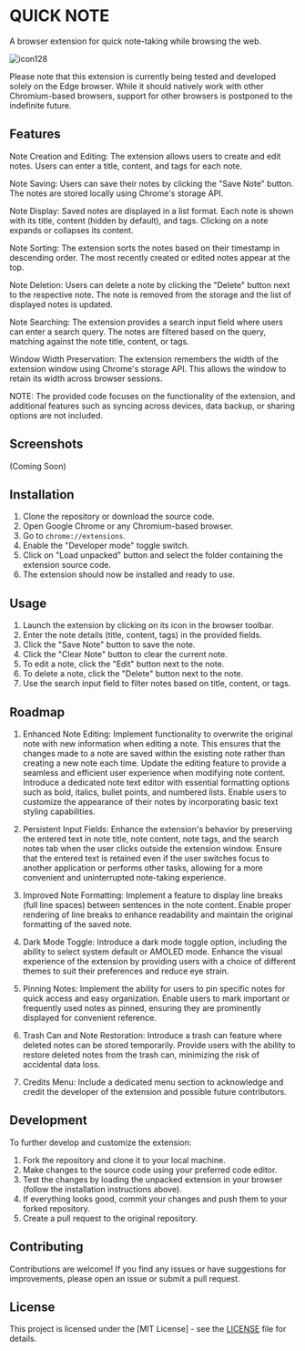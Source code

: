 # QUICK NOTE 

A browser extension for quick note-taking while browsing the web.

![icon128](https://github.com/Myst1cX/quick-note-extension/assets/97919309/ee233a18-fd2c-4fd5-bebb-69ecbf020425)

Please note that this extension is currently being tested and developed solely on the Edge browser. 
While it should natively work with other Chromium-based browsers, support for other browsers is postponed to the indefinite future. 

## Features

Note Creation and Editing: The extension allows users to create and edit   notes. Users can enter a title, content, and tags for each note.

Note Saving: Users can save their notes by clicking the "Save Note"   button. The notes are stored locally using Chrome's storage API.

Note Display: Saved notes are displayed in a list format. Each note is shown with its title, content (hidden by default), and tags. Clicking on a note expands or collapses its content.

Note Sorting: The extension sorts the notes based on their timestamp in descending order. The most recently created or edited notes appear at the top.

Note Deletion: Users can delete a note by clicking the "Delete" button next to the respective note. The note is removed from the storage and the list of displayed notes is updated.

Note Searching: The extension provides a search input field where users can enter a search query. The notes are filtered based on the query, matching against the note title, content, or tags.

Window Width Preservation: The extension remembers the width of the extension window using Chrome's storage API. This allows the window to retain its width across browser sessions.

NOTE: 
The provided code focuses on the functionality of the extension, and additional features such as syncing across devices, data backup, or sharing options are not included.

## Screenshots

(Coming Soon)

## Installation

1. Clone the repository or download the source code.
2. Open Google Chrome or any Chromium-based browser.
3. Go to `chrome://extensions`.
4. Enable the "Developer mode" toggle switch.
5. Click on "Load unpacked" button and select the folder containing the extension source code.
6. The extension should now be installed and ready to use.

## Usage

1. Launch the extension by clicking on its icon in the browser toolbar.
2. Enter the note details (title, content, tags) in the provided fields.
3. Click the "Save Note" button to save the note.
4. Click the "Clear Note" button to clear the current note.
5. To edit a note, click the "Edit" button next to the note.
6. To delete a note, click the "Delete" button next to the note.
7. Use the search input field to filter notes based on title, content, or tags.

## Roadmap

1. Enhanced Note Editing:
Implement functionality to overwrite the original note with new information when editing a note. This ensures that the changes made to a note are saved within the existing note rather than creating a new note each time.
Update the editing feature to provide a seamless and efficient user experience when modifying note content.
Introduce a dedicated note text editor with essential formatting options such as bold, italics, bullet points, and numbered lists.
Enable users to customize the appearance of their notes by incorporating basic text styling capabilities.

2. Persistent Input Fields:
Enhance the extension's behavior by preserving the entered text in note title, note content, note tags, and the search notes tab when the user clicks outside the extension window.
Ensure that the entered text is retained even if the user switches focus to another application or performs other tasks, allowing for a more convenient and uninterrupted note-taking experience.

3. Improved Note Formatting:
Implement a feature to display line breaks (full line spaces) between sentences in the note content.
Enable proper rendering of line breaks to enhance readability and maintain the original formatting of the saved note.

4. Dark Mode Toggle:
Introduce a dark mode toggle option, including the ability to select system default or AMOLED mode.
Enhance the visual experience of the extension by providing users with a choice of different themes to suit their preferences and reduce eye strain.

5. Pinning Notes:
Implement the ability for users to pin specific notes for quick access and easy organization.
Enable users to mark important or frequently used notes as pinned, ensuring they are prominently displayed for convenient reference.

6. Trash Can and Note Restoration:
Introduce a trash can feature where deleted notes can be stored temporarily.
Provide users with the ability to restore deleted notes from the trash can, minimizing the risk of accidental data loss.

7. Credits Menu:
Include a dedicated menu section to acknowledge and credit the developer of the extension and possible future contributors.

## Development

To further develop and customize the extension:

1. Fork the repository and clone it to your local machine.
2. Make changes to the source code using your preferred code editor.
3. Test the changes by loading the unpacked extension in your browser (follow the installation instructions above).
4. If everything looks good, commit your changes and push them to your forked repository.
5. Create a pull request to the original repository.

## Contributing

Contributions are welcome! If you find any issues or have suggestions for improvements, please open an issue or submit a pull request.

## License

This project is licensed under the [MIT License] - see the [LICENSE](LICENSE) file for details.

